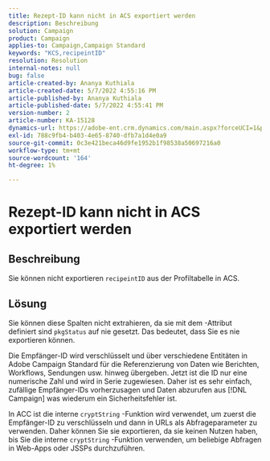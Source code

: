 ```yaml
---
title: Rezept-ID kann nicht in ACS exportiert werden
description: Beschreibung
solution: Campaign
product: Campaign
applies-to: Campaign,Campaign Standard
keywords: "KCS,recipeintID"
resolution: Resolution
internal-notes: null
bug: false
article-created-by: Ananya Kuthiala
article-created-date: 5/7/2022 4:55:16 PM
article-published-by: Ananya Kuthiala
article-published-date: 5/7/2022 4:55:41 PM
version-number: 2
article-number: KA-15128
dynamics-url: https://adobe-ent.crm.dynamics.com/main.aspx?forceUCI=1&pagetype=entityrecord&etn=knowledgearticle&id=21040874-26ce-ec11-a7b5-0022480a8e40
exl-id: 788c9fb4-b403-4e65-8740-dfb7a1d4e0a9
source-git-commit: 0c3e421beca46d9fe1952b1f98538a50697216a0
workflow-type: tm+mt
source-wordcount: '164'
ht-degree: 1%

---
```


# Rezept-ID kann nicht in ACS exportiert werden

## Beschreibung


Sie können nicht exportieren `recipeintID` aus der Profiltabelle in ACS.


## Lösung


Sie können diese Spalten nicht extrahieren, da sie mit dem -Attribut definiert sind `pkgStatus` auf nie gesetzt. Das bedeutet, dass Sie es nie exportieren können.

Die Empfänger-ID wird verschlüsselt und über verschiedene Entitäten in Adobe Campaign Standard für die Referenzierung von Daten wie Berichten, Workflows, Sendungen usw. hinweg übergeben. Jetzt ist die ID nur eine numerische Zahl und wird in Serie zugewiesen. Daher ist es sehr einfach, zufällige Empfänger-IDs vorherzusagen und Daten abzurufen aus [!DNL Campaign] was wiederum ein Sicherheitsfehler ist.

In ACC ist die interne `cryptString` -Funktion wird verwendet, um zuerst die Empfänger-ID zu verschlüsseln und dann in URLs als Abfrageparameter zu verwenden. Daher können Sie sie exportieren, da sie keinen Nutzen haben, bis Sie die interne `cryptString` -Funktion verwenden, um beliebige Abfragen in Web-Apps oder JSSPs durchzuführen.
